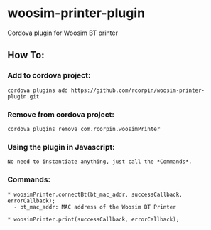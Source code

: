 woosim-printer-plugin
=====================

Cordova plugin for Woosim BT printer


## How To:

### Add to cordova project:
	cordova plugins add https://github.com/rcorpin/woosim-printer-plugin.git

### Remove from cordova project:
	cordova plugins remove com.rcorpin.woosimPrinter 

### Using the plugin in Javascript:
	No need to instantiate anything, just call the *Commands*.

### Commands:
	* woosimPrinter.connectBt(bt_mac_addr, successCallback, errorCallback);
	  - bt_mac_addr: MAC address of the Woosim BT Printer

	* woosimPrinter.print(successCallback, errorCallback);